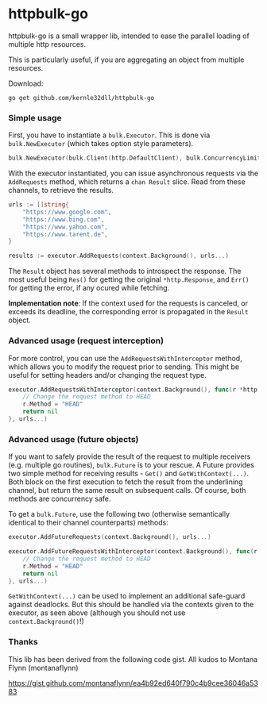 # httpbulk-go

httpbulk-go is a small wrapper lib, intended to ease the parallel loading of multiple http resources.

This is particularly useful, if you are aggregating an object from multiple resources.

Download:

```
go get github.com/kernle32dll/httpbulk-go
```

### Simple usage

First, you have to instantiate a `bulk.Executor`. This is done via `bulk.NewExecutor` (which takes option style parameters).

```go
bulk.NewExecutor(bulk.Client(http.DefaultClient), bulk.ConcurrencyLimit(10))
```

With the executor instantiated, you can issue asynchronous requests via the `AddRequests` method, which returns a
`chan Result` slice. Read from these channels, to retrieve the results.

```go
urls := []string{
    "https://www.google.com",
    "https://www.bing.com",
    "https://www.yahoo.com",
    "https://www.tarent.de",
}

results := executor.AddRequests(context.Background(), urls...)
```

The `Result` object has several methods to introspect the response. The most useful being `Res()` for getting the
original `*http.Response`, and `Err()` for getting the error, if any ocured while fetching.

**Implementation note**: If the context used for the requests is canceled, or exceeds its deadline, the corresponding
error is propagated in the `Result` object.

### Advanced usage (request interception)

For more control, you can use the `AddRequestsWithInterceptor` method, which allows you to modify the request prior to sending.
This might be useful for setting headers and/or changing the request type.

```go
executor.AddRequestsWithInterceptor(context.Background(), func(r *http.Request) error {
    // Change the request method to HEAD
    r.Method = "HEAD"
    return nil
}, urls...)
```

### Advanced usage (future objects)

If you want to safely provide the result of the request to multiple receivers (e.g. multiple go routines), ``bulk.Future``
is to your rescue. A Future provides two simple method for receiving results - ``Get()``  and ``GetWithContext(...)``.
Both block on the first execution to fetch the result from the underlining channel, but return the same result on subsequent
calls. Of course, both methods are concurrency safe.

To get a `bulk.Future`, use the following two (otherwise semantically identical to their channel counterparts)  methods:

```go
executor.AddFutureRequests(context.Background(), urls...)

executor.AddFutureRequestsWithInterceptor(context.Background(), func(r *http.Request) error {
    // Change the request method to HEAD
    r.Method = "HEAD"
    return nil
}, urls...)
```

``GetWithContext(...)`` can be used to implement an additional safe-guard against deadlocks. But this should be handled
via the contexts given to the executor, as seen above (although you should not use `context.Background()`!) 

### Thanks

This lib has been derived from the following code gist. All kudos to Montana Flynn (montanaflynn)

https://gist.github.com/montanaflynn/ea4b92ed640f790c4b9cee36046a5383

